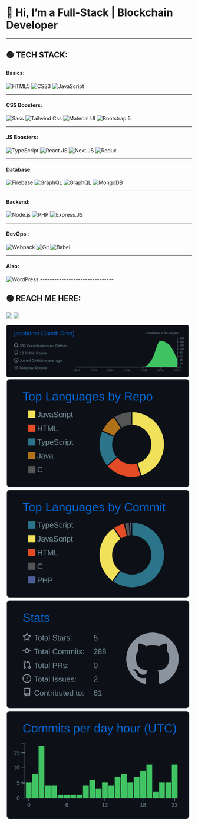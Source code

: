 # 👋 Hi, I’m a Full-Stack | Blockchain Developer

-------------------------------
## 🟢 TECH STACK:

#### Basics:
<img src="https://cdn1.iconfinder.com/data/icons/logotypes/32/badge-html-5-512.png" width='61' title='HTML5' />      <img src="https://cdn1.iconfinder.com/data/icons/logotypes/32/badge-css-3-512.png" width='60' title='CSS3'  />      <img src="https://cdn4.iconfinder.com/data/icons/logos-and-brands/512/187_Js_logo_logos-512.png" width='60' title='JavaScript'   />

--------
#### CSS Boosters: 
<img src="https://cdn4.iconfinder.com/data/icons/logos-and-brands/512/288_Sass_logo-512.png" width='60'  title='Sass' />      <img src="https://hight.io/_nuxt/img/tailwind.3558838.png" width='60'  title='Tailwind Css'  />      <img src="https://img.icons8.com/color/50/000000/material-ui.png" width='60'  title='Material UI'  />        <img src="https://pics.freeicons.io/uploads/icons/png/19681752361536207300-512.png" width='60' title='Bootstrap 5'   />

--------
#### JS Boosters:
<img src="https://pics.freeicons.io/uploads/icons/png/14678610731551953708-512.png" width='60'  title='TypeScript'   />      <img src="https://cdn4.iconfinder.com/data/icons/logos-3/600/React.js_logo-512.png" width='60'  title='React.JS'   />      <img src="https://d2eip9sf3oo6c2.cloudfront.net/tags/images/000/001/074/full/nextjs.png" width='60' title='Next.JS'   />      <img src="https://pics.freeicons.io/uploads/icons/png/9818154791551942292-512.png" width='60'  title='Redux'  />

--------
#### Database:
<img src="https://cdn4.iconfinder.com/data/icons/google-i-o-2016/512/google_firebase-2-512.png" width='70'  title='Firebase'  />     <img src="https://uploads.getpop.org/wp-content/uploads/2019/07/graphql.png" width='60' title='GraphQL'   />     <img src="https://cdn.iconscout.com/icon/free/png-256/mysql-19-1174939.png" width='60' title='GraphQL'   />     <img src="https://cdn4.iconfinder.com/data/icons/logos-3/512/mongodb-2-512.png" width='60' title='MongoDB'   /> 

--------
#### Backend:
<img src="https://cdn4.iconfinder.com/data/icons/logos-and-brands/512/233_Node_Js_logo-1024.png" width='70'  title='Node.js'  />     <img src="" width='60' title='PHP'   />     <img src="https://pics.freeicons.io/uploads/icons/png/8416740941580802960-512.png" width='60' title='Express.JS'   /> 


--------
#### DevOps :
<img src="https://pics.freeicons.io/uploads/icons/png/9259630901552037068-512.png" width='60' title='Webpack'   />      <img src="https://pics.freeicons.io/uploads/icons/png/9374299221540553610-512.png" width='60'  title='Git' />      <img src="https://pics.freeicons.io/uploads/icons/png/15322994111536130228-512.png" width='60' title='Babel'  />

--------
#### Also:
<img src="https://cdn-icons-png.flaticon.com/512/174/174881.png" width='60'  title='WordPress' />     
-------------------------------

## 🟢 REACH ME HERE:
[<img src='https://cdn1.iconfinder.com/data/icons/logotypes/32/circle-linkedin-512.png' width='60' />](https://www.linkedin.com/in/jacob-dmn/) [<img src='https://cdn2.iconfinder.com/data/icons/social-media-2285/512/1_Twitter2_colored_svg-512.png' width='60' />](http://twitter.com/JacobDmn)


[![](https://raw.githubusercontent.com/jacobdmn/MyStats/master/profile-summary-card-output/github_dark/0-profile-details.svg)](https://github.com/vn7n24fzkq/github-profile-summary-cards)
[![](https://raw.githubusercontent.com/jacobdmn/MyStats/master/profile-summary-card-output/github_dark/1-repos-per-language.svg)](https://github.com/vn7n24fzkq/github-profile-summary-cards) [![](https://raw.githubusercontent.com/jacobdmn/MyStats/master/profile-summary-card-output/github_dark/2-most-commit-language.svg)](https://github.com/vn7n24fzkq/github-profile-summary-cards)
[![](https://raw.githubusercontent.com/jacobdmn/MyStats/master/profile-summary-card-output/github_dark/3-stats.svg)](https://github.com/vn7n24fzkq/github-profile-summary-cards) [![](https://raw.githubusercontent.com/jacobdmn/MyStats/master/profile-summary-card-output/github_dark/4-productive-time.svg)](https://github.com/vn7n24fzkq/github-profile-summary-cards)

